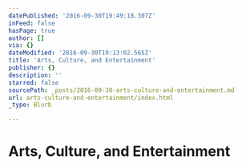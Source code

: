 ```yaml
---
datePublished: '2016-09-30T19:49:18.307Z'
inFeed: false
hasPage: true
author: []
via: {}
dateModified: '2016-09-30T19:13:02.565Z'
title: 'Arts, Culture, and Entertainment'
publisher: {}
description: ''
starred: false
sourcePath: _posts/2016-09-30-arts-culture-and-entertainment.md
url: arts-culture-and-entertainment/index.html
_type: Blurb

---
```

# Arts, Culture, and Entertainment